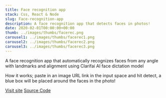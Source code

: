 ```yaml
---
title: Face recognition app
stack: Css, React & Node
slug: Face-recognition-app
description: A face recognition app that detects faces in photos!
date: 2020-02-01T00:00:00+00:00
thumb: ../images/thumbs/facerec.png
carousel1: ../images/thumbs/facerec1.png
carousel2: ../images/thumbs/facerec2.png
carousel3: ../images/thumbs/facerec3.png
---
```


A face recognition app that automatically recognizes faces from any angle with landmarks and alignment using Clarifai AI face dictation model

How it works; paste in an image URL link in the input space and hit detect, a blue box will be placed around the faces in the photo!

<a href="https://facerecognizitionsbrain.herokuapp.com/" target="_blank">Visit site</a>
<a href="https://github.com/Matriix69/face-rec-app" target="_blank">Source Code</a>

